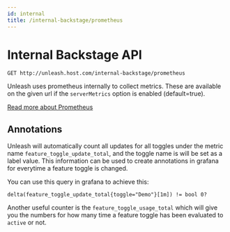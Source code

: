 ```yaml
---
id: internal
title: /internal-backstage/prometheus
---
```


# Internal Backstage API

`GET http://unleash.host.com/internal-backstage/prometheus`

Unleash uses prometheus internally to collect metrics. These are available on the given url if the `serverMetrics` option is enabled (default=true).

[Read more about Prometheus](https://prometheus.io/)

## Annotations

Unleash will automatically count all updates for all toggles under the metric name `feature_toggle_update_total`, and the toggle name is will be set as a label value. This information can be used to create annotations in grafana for everytime a feature toggle is changed.

You can use this query in grafana to achieve this:

```
delta(feature_toggle_update_total{toggle="Demo"}[1m]) != bool 0?
```

Another useful counter is the `feature_toggle_usage_total` which will give you the numbers for how many time a feature toggle has been evaluated to `active` or not.
